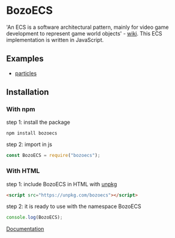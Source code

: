 # BozoECS

'An ECS is a software architectural pattern, mainly for video game development to represent game world objects' - [wiki](https://en.wikipedia.org/wiki/Entity_component_system). This ECS implementation is written in JavaScript.

## Examples

- [particles](https://cchjimmy.github.io/particles/)

## Installation

### With npm

step 1: install the package

```
npm install bozoecs
```

step 2: import in js

```javascript
const BozoECS = require("bozoecs");
```

### With HTML

step 1: include BozoECS in HTML with [unpkg](https://unpkg.com)

```html
<script src="https://unpkg.com/bozoecs"></script>
```

step 2: it is ready to use with the namespace BozoECS

```javascript
console.log(BozoECS);
```

[Documentation](./index.html)